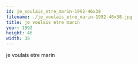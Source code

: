 ```yaml
---
id: je_voulais_etre_marin-1992-46x38
filename: ./je_voulais_etre_marin-1992-46x38.jpg
title: je voulais etre marin
year: 1992
height: 46
width: 38
---
```


je voulais etre marin